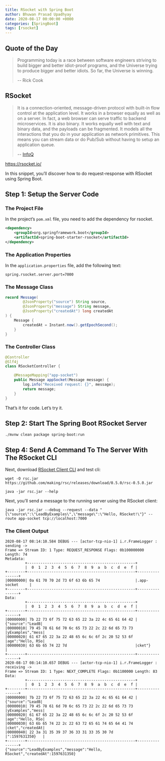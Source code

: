 ```yaml
---
title: RSocket with Spring Boot
author: Bhuwan Prasad Upadhyay
date: 2020-08-17 00:00:00 +0000
categories: [SpringBoot]
tags: [rsocket]
---
```


## Quote of the Day

> Programming today is a race between software engineers striving to build bigger and better idiot-proof programs, and the Universe trying to produce bigger and better idiots. So far, the Universe is winning.
>
> -- Rick Cook

## RSocket

> It is a connection-oriented, message-driven protocol with built-in flow control at the application level. It works in a browser equally as well as on a server. In fact, a web browser can serve traffic to backend microservices. It is also binary. It works equally well with text and binary data, and the payloads can be fragmented. It models all the interactions that you do in your application as network primitives. This means you can stream data or do Pub/Sub without having to setup an application queue.
>
> -- [InfoQ](https://www.infoq.com/articles/give-rest-a-rest-rsocket/)

https://rsocket.io/

In this snippet, you’ll discover how to do request-response with RSocket using Spring Boot.

## Step 1: Setup the Server Code

### The Project File
 
In the project’s `pom.xml` file, you need to add the dependency for rsocket.

```xml
<dependency>
    <groupId>org.springframework.boot</groupId>
    <artifactId>spring-boot-starter-rsocket</artifactId>
</dependency>
```

### The Application Properties

In the `application.properties` file, add the following text:

```properties
spring.rsocket.server.port=7000
```

### The Message Class

```java
record Message(
        @JsonProperty("source") String source,
        @JsonProperty("message") String message,
        @JsonProperty("createdAt") long createdAt
) {
    Message {
        createdAt = Instant.now().getEpochSecond();
    }
}
```

### The Controller Class

```java
@Controller
@Slf4j
class RSocketController {

    @MessageMapping("app-socket")
    public Message appSocket(Message message) {
        log.info("Received request: {}", message);
        return message;
    }
}
```

That’s it for code. Let’s try it.

## Step 2: Start The Spring Boot RSocket Server

```shell script
./mvnw clean package spring-boot:run
```

## Step 4: Send A Command To The Server With The RSocket CLI

Next, download [RSocket Client CLI](https://github.com/making/rsc) and test cli:

```shell script
wget -O rsc.jar https://github.com/making/rsc/releases/download/0.5.0/rsc-0.5.0.jar

java -jar rsc.jar --help
```

Next, you’ll send a message to the running server using the RSocket client:

```shell script
java -jar rsc.jar --debug --request --data "{\"source\":\"LeadByExamples\",\"message\":\"Hello, RSocket!\"}" --route app-socket tcp://localhost:7000
``` 

### The Client Output

```
2020-08-17 08:14:10.584 DEBUG --- [actor-tcp-nio-1] i.r.FrameLogger : sending -> 
Frame => Stream ID: 1 Type: REQUEST_RESPONSE Flags: 0b100000000 Length: 74
Metadata:
         +-------------------------------------------------+
         |  0  1  2  3  4  5  6  7  8  9  a  b  c  d  e  f |
+--------+-------------------------------------------------+----------------+
|00000000| 0a 61 70 70 2d 73 6f 63 6b 65 74                |.app-socket     |
+--------+-------------------------------------------------+----------------+
Data:
         +-------------------------------------------------+
         |  0  1  2  3  4  5  6  7  8  9  a  b  c  d  e  f |
+--------+-------------------------------------------------+----------------+
|00000000| 7b 22 73 6f 75 72 63 65 22 3a 22 4c 65 61 64 42 |{"source":"LeadB|
|00000010| 79 45 78 61 6d 70 6c 65 73 22 2c 22 6d 65 73 73 |yExamples","mess|
|00000020| 61 67 65 22 3a 22 48 65 6c 6c 6f 2c 20 52 53 6f |age":"Hello, RSo|
|00000030| 63 6b 65 74 22 7d                               |cket"}          |
+--------+-------------------------------------------------+----------------+
2020-08-17 08:14:10.657 DEBUG --- [actor-tcp-nio-1] i.r.FrameLogger : receiving -> 
Frame => Stream ID: 1 Type: NEXT_COMPLETE Flags: 0b1100000 Length: 83
Data:
         +-------------------------------------------------+
         |  0  1  2  3  4  5  6  7  8  9  a  b  c  d  e  f |
+--------+-------------------------------------------------+----------------+
|00000000| 7b 22 73 6f 75 72 63 65 22 3a 22 4c 65 61 64 42 |{"source":"LeadB|
|00000010| 79 45 78 61 6d 70 6c 65 73 22 2c 22 6d 65 73 73 |yExamples","mess|
|00000020| 61 67 65 22 3a 22 48 65 6c 6c 6f 2c 20 52 53 6f |age":"Hello, RSo|
|00000030| 63 6b 65 74 22 2c 22 63 72 65 61 74 65 64 41 74 |cket","createdAt|
|00000040| 22 3a 31 35 39 37 36 33 31 33 35 30 7d          |":1597631350}   |
+--------+-------------------------------------------------+----------------+
{"source":"LeadByExamples","message":"Hello, RSocket","createdAt":1597631350}
```
